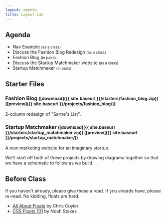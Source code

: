 ```yaml
---
layout: agenda
title: Layout Lab
---
```


## Agenda

- Nav Example <small>(as a class)</small>
- Discuss the Fashion Blog Redesign <small>(as a class)</small>
- Fashion Blog <small>(in pairs)</small>
- Discuss the Startup Matchmaker website <small>(as a class)</small>
- Startup Matchmaker <small>(in pairs)</small>

## Starter Files

### Fashion Blog <small>([download]({{ site.baseurl }}/starters/fashion_blog.zip)) ([preview]({{ site.baseurl }}/projects/fashion_blog/))</small>

2-column redesign of "Sartre's List".

### Startup Matchmaker <small>([download]({{ site.baseurl }}/starters/startup_matchmaker.zip)) ([preview]({{ site.baseurl }}/projects/startup_matchmaker/))</small>

A new marketing website for an imaginary startup.

We'll start off both of these projects by drawing diagrams together so that we have a schematic to follow as we build.

## Before Class

If you haven't already, please give these a read. If you already have, please re-read. No kidding, floats are hard.

- [All About Floats](https://css-tricks.com/all-about-floats/) by Chris Coyier
- [CSS Floats 101](https://alistapart.com/article/css-floats-101) by Noah Stokes
